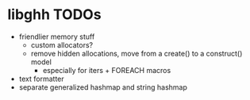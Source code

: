 # libghh TODOs

- friendlier memory stuff
  - custom allocators?
  - remove hidden allocations, move from a create() to a construct() model
    - especially for iters + FOREACH macros
- text formatter
- separate generalized hashmap and string hashmap
